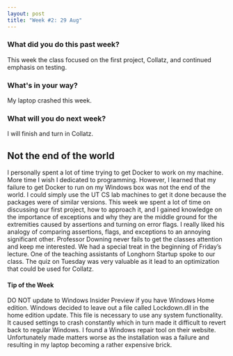 ```yaml
---
layout: post
title: "Week #2: 29 Aug"
---
```


<h3> What did you do this past week?</h3>
This week the class focused on the first project, Collatz, and continued emphasis on testing.
<h3> What's in your way? </h3>
My laptop crashed this week.
<h3> What will you do next week? </h3>
I will finish and turn in Collatz.
<h2> Not the end of the world</h2>
I personally spent a lot of time trying to get Docker to work on my machine. More time I wish I dedicated to programming. However, I learned that my failure to get Docker to run on my Windows box was not the end of the world. I could simply use the UT CS lab machines to get it done because the packages were of similar versions. This week we spent a lot of time on discussing our first project, how to approach it, and I gained knowledge on the importance of exceptions and why they are the middle ground for the extremities caused by assertions and turning on error flags. I really liked his analogy of comparing assertions, flags, and exceptions to an annoying significant other.  Professor Downing never fails to get the classes attention and keep me interested. We had a special treat in the beginning of Friday’s lecture. One of the teaching assistants of Longhorn Startup spoke to our class. The quiz on Tuesday was very valuable as it lead to an optimization that could be used for Collatz.
<h4> Tip of the Week </h4>
DO NOT update to Windows Insider Preview if you have Windows Home edition. Windows decided to leave out a file called Lockdown.dll in the home edition update. This file is necessary to use any system functionality. It caused settings to crash constantly which in turn made it difficult to revert back to regular Windows. I found a Windows repair tool on their website. Unfortunately made matters worse as the installation was a failure and resulting in my laptop becoming a rather expensive brick. 
